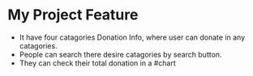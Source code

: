 # My Project Feature

- It have four catagories Donation Info, where user can donate in any catagories.
- People can search there desire catagories by search button.
- They can check their total donation in a #chart
#